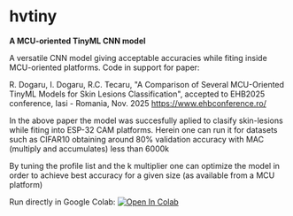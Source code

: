 # hvtiny
**A MCU-oriented TinyML CNN model**

A versatile CNN model giving acceptable accuracies while fiting inside MCU-oriented platforms. 
Code in support for paper:

R. Dogaru, I. Dogaru, R.C. Tecaru, "A Comparison of Several MCU-Oriented TinyML Models for Skin Lesions Classification", accepted to EHB2025 conference, Iasi - Romania, Nov. 2025 https://www.ehbconference.ro/

In the above paper the model was succesfully aplied to clasify skin-lesions while fiting into ESP-32 CAM platforms. Herein one can run it for datasets such as CIFAR10 obtaining around 80% validation accuracy with MAC (multiply and accumulates) less than 6000k 

By tuning the profile list and the k multiplier one can optimize the model in order to achieve best accuracy for a given size (as available from a MCU platform) 

Run directly in Google Colab: 
<a href="https://colab.research.google.com/github/radu-dogaru/hvtiny/blob/main/HVTINY_and_examples.ipynb">
  <img src="https://colab.research.google.com/assets/colab-badge.svg" alt="Open In Colab"/>
</a>
